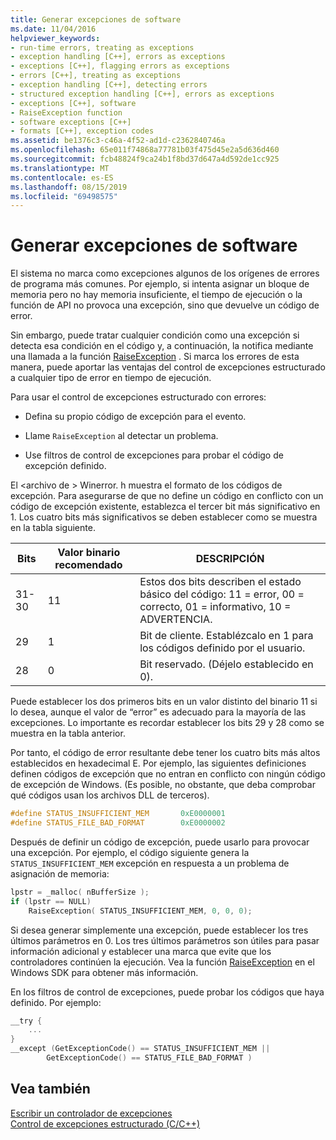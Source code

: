 ```yaml
---
title: Generar excepciones de software
ms.date: 11/04/2016
helpviewer_keywords:
- run-time errors, treating as exceptions
- exception handling [C++], errors as exceptions
- exceptions [C++], flagging errors as exceptions
- errors [C++], treating as exceptions
- exception handling [C++], detecting errors
- structured exception handling [C++], errors as exceptions
- exceptions [C++], software
- RaiseException function
- software exceptions [C++]
- formats [C++], exception codes
ms.assetid: be1376c3-c46a-4f52-ad1d-c2362840746a
ms.openlocfilehash: 65e011f74868a77781b03f475d45e2a5d636d460
ms.sourcegitcommit: fcb48824f9ca24b1f8bd37d647a4d592de1cc925
ms.translationtype: MT
ms.contentlocale: es-ES
ms.lasthandoff: 08/15/2019
ms.locfileid: "69498575"
---
```

# <a name="raising-software-exceptions"></a>Generar excepciones de software

El sistema no marca como excepciones algunos de los orígenes de errores de programa más comunes. Por ejemplo, si intenta asignar un bloque de memoria pero no hay memoria insuficiente, el tiempo de ejecución o la función de API no provoca una excepción, sino que devuelve un código de error.

Sin embargo, puede tratar cualquier condición como una excepción si detecta esa condición en el código y, a continuación, la notifica mediante una llamada a la función [RaiseException](/windows/win32/api/errhandlingapi/nf-errhandlingapi-raiseexception) . Si marca los errores de esta manera, puede aportar las ventajas del control de excepciones estructurado a cualquier tipo de error en tiempo de ejecución.

Para usar el control de excepciones estructurado con errores:

- Defina su propio código de excepción para el evento.

- Llame `RaiseException` al detectar un problema.

- Use filtros de control de excepciones para probar el código de excepción definido.

El \<archivo de > Winerror. h muestra el formato de los códigos de excepción. Para asegurarse de que no define un código en conflicto con un código de excepción existente, establezca el tercer bit más significativo en 1. Los cuatro bits más significativos se deben establecer como se muestra en la tabla siguiente.

|Bits|Valor binario recomendado|DESCRIPCIÓN|
|----------|--------------------------------|-----------------|
|31-30|11|Estos dos bits describen el estado básico del código:  11 = error, 00 = correcto, 01 = informativo, 10 = ADVERTENCIA.|
|29|1|Bit de cliente. Establézcalo en 1 para los códigos definido por el usuario.|
|28|0|Bit reservado. (Déjelo establecido en 0).|

Puede establecer los dos primeros bits en un valor distinto del binario 11 si lo desea, aunque el valor de “error” es adecuado para la mayoría de las excepciones. Lo importante es recordar establecer los bits 29 y 28 como se muestra en la tabla anterior.

Por tanto, el código de error resultante debe tener los cuatro bits más altos establecidos en hexadecimal E. Por ejemplo, las siguientes definiciones definen códigos de excepción que no entran en conflicto con ningún código de excepción de Windows. (Es posible, no obstante, que deba comprobar qué códigos usan los archivos DLL de terceros).

```cpp
#define STATUS_INSUFFICIENT_MEM       0xE0000001
#define STATUS_FILE_BAD_FORMAT        0xE0000002
```

Después de definir un código de excepción, puede usarlo para provocar una excepción. Por ejemplo, el código siguiente genera la `STATUS_INSUFFICIENT_MEM` excepción en respuesta a un problema de asignación de memoria:

```cpp
lpstr = _malloc( nBufferSize );
if (lpstr == NULL)
    RaiseException( STATUS_INSUFFICIENT_MEM, 0, 0, 0);
```

Si desea generar simplemente una excepción, puede establecer los tres últimos parámetros en 0. Los tres últimos parámetros son útiles para pasar información adicional y establecer una marca que evite que los controladores continúen la ejecución. Vea la función [RaiseException](/windows/win32/api/errhandlingapi/nf-errhandlingapi-raiseexception) en el Windows SDK para obtener más información.

En los filtros de control de excepciones, puede probar los códigos que haya definido. Por ejemplo:

```cpp
__try {
    ...
}
__except (GetExceptionCode() == STATUS_INSUFFICIENT_MEM ||
        GetExceptionCode() == STATUS_FILE_BAD_FORMAT )
```

## <a name="see-also"></a>Vea también

[Escribir un controlador de excepciones](../cpp/writing-an-exception-handler.md)<br/>
[Control de excepciones estructurado (C/C++)](../cpp/structured-exception-handling-c-cpp.md)